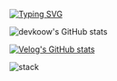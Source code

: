 [![Typing SVG](https://readme-typing-svg.demolab.com?font=Alkatra&weight=600&pause=1000&color=F7D434&center=false&vCenter=true&random=false&width=435&lines=Hello)](https://git.io/typing-svg)

![devkoow's GitHub stats](https://github-readme-stats.vercel.app/api?username=window-ook&show_icons=true&theme=radical)

[![Velog's GitHub stats](https://velog-readme-stats.vercel.app/api?name=windowook)](https://velog.io/@windowook/posts)

<!-- 깃허브 hits -->
<!-- [![Hits](https://hits.seeyoufarm.com/api/count/incr/badge.svg?url=https%3A%2F%2Fgithub.com%2Fgjbae1212%2Fhit-counter&count_bg=%23387BF1&title_bg=%23F1C224&icon=&icon_color=%23000000&title=GitHub+Hits%21&edge_flat=false)](https://hits.seeyoufarm.com) -->

![stack](https://github.com/user-attachments/assets/d18a14b8-ce23-4557-8a51-4b13f293075b)


